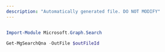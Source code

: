 ```yaml
---
description: "Automatically generated file. DO NOT MODIFY"
---
```


```powershell

Import-Module Microsoft.Graph.Search

Get-MgSearchQna -OutFile $outFileId

```